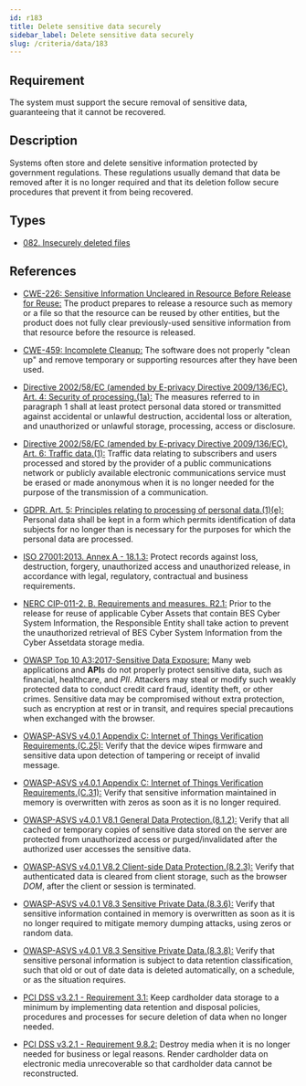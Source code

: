 ```yaml
---
id: r183
title: Delete sensitive data securely
sidebar_label: Delete sensitive data securely
slug: /criteria/data/183
---
```


## Requirement

The system must support the secure removal of sensitive data,
guaranteeing that it cannot be recovered.

## Description

Systems often store and delete sensitive information protected by government
regulations.
These regulations usually demand that data be removed after it is no longer
required and that its deletion follow secure procedures that prevent it
from being recovered.

## Types

- [082. Insecurely deleted files](/types/082)

## References

- [CWE-226: Sensitive Information Uncleared in Resource Before Release for Reuse:](https://cwe.mitre.org/data/definitions/226.html)
The product prepares to release a resource such as memory or a file so that the
resource can be reused by other entities,
but the product does not fully clear previously-used sensitive information from
that resource before the resource is released.

- [CWE-459: Incomplete Cleanup:](https://cwe.mitre.org/data/definitions/459.html)
The software does not properly "clean up" and remove temporary or supporting
resources after they have been used.

- [Directive 2002/58/EC (amended by E-privacy Directive 2009/136/EC). Art. 4: Security of processing.(1a):](https://eur-lex.europa.eu/legal-content/EN/TXT/PDF/?uri=CELEX:02002L0058-20091219)
The measures referred to in paragraph 1 shall at least protect personal data
stored or transmitted against accidental or unlawful destruction,
accidental loss or alteration,
and unauthorized or unlawful storage, processing, access or disclosure.

- [Directive 2002/58/EC (amended by E-privacy Directive 2009/136/EC). Art. 6: Traffic data.(1):](https://eur-lex.europa.eu/legal-content/EN/TXT/PDF/?uri=CELEX:02002L0058-20091219)
Traffic data relating to subscribers and users processed and stored by the
provider of a public communications network or publicly available electronic
communications service must be erased or made anonymous when it is no longer
needed for the purpose of the trans­mission of a communication.

- [GDPR. Art. 5: Principles relating to processing of personal data.(1)(e):](https://gdpr-info.eu/art-5-gdpr/)
Personal data shall be kept in a form which permits identification of data
subjects for no longer than is necessary for the purposes for which the
personal data are processed.

- [ISO 27001:2013. Annex A - 18.1.3:](https://www.iso.org/obp/ui/#iso:std:54534:en)
Protect records against loss, destruction, forgery, unauthorized access and
unauthorized release,
in accordance with legal, regulatory, contractual and business requirements.

- [NERC CIP-011-2. B. Requirements and measures. R2.1:](https://www.nerc.com/pa/Stand/Reliability%20Standards/CIP-011-2.pdf)
Prior to the release for reuse of applicable Cyber Assets that contain BES
Cyber System Information,
the Responsible Entity shall take action to prevent the unauthorized retrieval
of BES Cyber System Information from the Cyber Assetdata storage media.

- [OWASP Top 10 A3:2017-Sensitive Data Exposure:](https://owasp.org/www-project-top-ten/OWASP_Top_Ten_2017/Top_10-2017_A3-Sensitive_Data_Exposure)
Many web applications and **API**s do not properly protect sensitive data,
such as financial, healthcare, and *PII*.
Attackers may steal or modify such weakly protected data to conduct credit card
fraud, identity theft, or other crimes.
Sensitive data may be compromised without extra protection,
such as encryption at rest or in transit, and requires special precautions when
exchanged with the browser.

- [OWASP-ASVS v4.0.1 Appendix C: Internet of Things Verification Requirements.(C.25):](https://owasp.org/www-project-application-security-verification-standard/)
Verify that the device wipes firmware and sensitive data upon detection of
tampering or receipt of invalid message.

- [OWASP-ASVS v4.0.1 Appendix C: Internet of Things Verification Requirements.(C.31):](https://owasp.org/www-project-application-security-verification-standard/)
Verify that sensitive information maintained in memory is overwritten with
zeros as soon as it is no longer required.

- [OWASP-ASVS v4.0.1 V8.1 General Data Protection.(8.1.2):](https://owasp.org/www-project-application-security-verification-standard/)
Verify that all cached or temporary copies of sensitive data stored on the
server are protected from unauthorized access or purged/invalidated after the
authorized user accesses the sensitive data.

- [OWASP-ASVS v4.0.1 V8.2 Client-side Data Protection.(8.2.3):](https://owasp.org/www-project-application-security-verification-standard/)
Verify that authenticated data is cleared from client storage,
such as the browser *DOM*, after the client or session is terminated.

- [OWASP-ASVS v4.0.1 V8.3 Sensitive Private Data.(8.3.6):](https://owasp.org/www-project-application-security-verification-standard/)
Verify that sensitive information contained in memory is overwritten as soon as
it is no longer required to mitigate memory dumping attacks,
using zeros or random data.

- [OWASP-ASVS v4.0.1 V8.3 Sensitive Private Data.(8.3.8):](https://owasp.org/www-project-application-security-verification-standard/)
Verify that sensitive personal information is subject to data retention
classification,
such that old or out of date data is deleted automatically, on a schedule,
or as the situation requires.

- [PCI DSS v3.2.1 - Requirement 3.1:](https://www.pcisecuritystandards.org/documents/PCI_DSS_v3-2-1.pdf)
Keep cardholder data storage to a minimum by implementing data retention and
disposal policies, procedures and processes for secure deletion of data when no
longer needed.

- [PCI DSS v3.2.1 - Requirement 9.8.2:](https://www.pcisecuritystandards.org/documents/PCI_DSS_v3-2-1.pdf)
Destroy media when it is no longer needed for business or legal reasons.
Render cardholder data on electronic media unrecoverable so that cardholder
data cannot be reconstructed.
